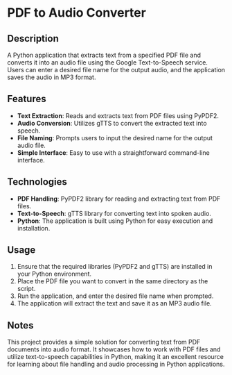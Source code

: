 # PDF to Audio Converter

## Description
A Python application that extracts text from a specified PDF file and converts it into an audio file using the Google Text-to-Speech service. Users can enter a desired file name for the output audio, and the application saves the audio in MP3 format.

## Features
- **Text Extraction**: Reads and extracts text from PDF files using PyPDF2.
- **Audio Conversion**: Utilizes gTTS to convert the extracted text into speech.
- **File Naming**: Prompts users to input the desired name for the output audio file.
- **Simple Interface**: Easy to use with a straightforward command-line interface.

## Technologies
- **PDF Handling**: PyPDF2 library for reading and extracting text from PDF files.
- **Text-to-Speech**: gTTS library for converting text into spoken audio.
- **Python**: The application is built using Python for easy execution and installation.

## Usage
1. Ensure that the required libraries (PyPDF2 and gTTS) are installed in your Python environment.
2. Place the PDF file you want to convert in the same directory as the script.
3. Run the application, and enter the desired file name when prompted.
4. The application will extract the text and save it as an MP3 audio file.

## Notes
This project provides a simple solution for converting text from PDF documents into audio format. It showcases how to work with PDF files and utilize text-to-speech capabilities in Python, making it an excellent resource for learning about file handling and audio processing in Python applications.
